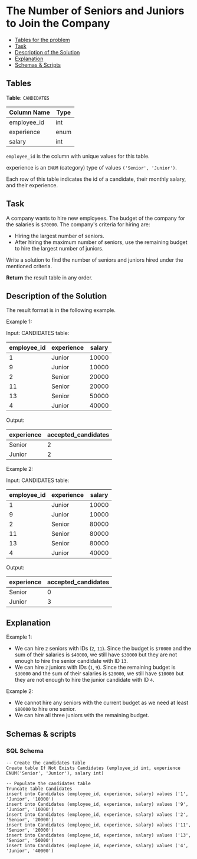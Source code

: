 # The Number of Seniors and Juniors to Join the Company

- [Tables for the problem](#tables)
- [Task](#task)
- [Description of the Solution](#description-of-the-solution)
- [Explanation](#explanation)
- [Schemas & Scripts](#schemas--scripts)

## Tables 

**Table**: `CANDIDATES`

| Column Name | Type |
|-------------|------|
| employee_id | int  |
| experience  | enum |
| salary      | int  |

`employee_id` is the column with unique values for this table.

experience is an `ENUM` (category) type of values `('Senior', 'Junior')`.

Each row of this table indicates the id of a candidate, their monthly salary, and their experience.

## Task

A company wants to hire new employees. The budget of the company for the salaries is `$70000`. 
The company's criteria for hiring are:
- Hiring the largest number of seniors. 
- After hiring the maximum number of seniors, use the remaining budget to hire the largest number of juniors.

Write a solution to find the number of seniors and juniors hired under the mentioned criteria.

**Return** the result table in any order.

## Description of the Solution ##

The result format is in the following example.

Example 1:

Input: 
CANDIDATES table:

| employee_id | experience | salary |
|-------------|------------|--------|
| 1           | Junior     | 10000  |
| 9           | Junior     | 10000  |
| 2           | Senior     | 20000  |
| 11          | Senior     | 20000  |
| 13          | Senior     | 50000  |
| 4           | Junior     | 40000  |

Output: 

| experience | accepted_candidates |
|------------|---------------------|
| Senior     | 2                   |
| Junior     | 2                   |

Example 2:

Input: 
CANDIDATES table:

| employee_id | experience | salary |
|-------------|------------|--------|
| 1           | Junior     | 10000  |
| 9           | Junior     | 10000  |
| 2           | Senior     | 80000  |
| 11          | Senior     | 80000  |
| 13          | Senior     | 80000  |
| 4           | Junior     | 40000  |

Output: 

| experience | accepted_candidates |
|------------|---------------------|
| Senior     | 0                   |
| Junior     | 3                   |

## Explanation ##

Example 1:
- We can hire `2` seniors with IDs (`2`, `11`). Since the budget is `$70000` and the sum of their salaries is `$40000`, 
we still have `$30000` but they are not enough to hire the senior candidate with ID `13`.
- We can hire `2` juniors with IDs (`1`, `9`). Since the remaining budget is `$30000` and the sum of their salaries is `$20000`, 
we still have `$10000` but they are not enough to hire the junior candidate with ID `4`.

Example 2:
- We cannot hire any seniors with the current budget as we need at least `$80000` to hire one senior.
- We can hire all three juniors with the remaining budget.

## Schemas & scripts

### SQL Schema

```genericsql
-- Create the candidates table
Create table If Not Exists Candidates (employee_id int, experience ENUM('Senior', 'Junior'), salary int)

-- Populate the candidates table    
Truncate table Candidates
insert into Candidates (employee_id, experience, salary) values ('1', 'Junior', '10000')
insert into Candidates (employee_id, experience, salary) values ('9', 'Junior', '10000')
insert into Candidates (employee_id, experience, salary) values ('2', 'Senior', '20000')
insert into Candidates (employee_id, experience, salary) values ('11', 'Senior', '20000')
insert into Candidates (employee_id, experience, salary) values ('13', 'Senior', '50000')
insert into Candidates (employee_id, experience, salary) values ('4', 'Junior', '40000')
```
